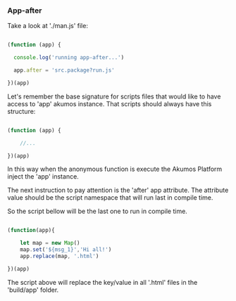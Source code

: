 
### App-after

Take a look at './man.js' file:

```js

(function (app) {

  console.log('running app-after...')

  app.after = 'src.package?run.js'

})(app)

```

Let's remember the base signature for scripts files that would like to have access to 'app' akumos instance. That scripts should always have this structure:

```js

(function (app) {

    //...

})(app)


```

In this way when the anonymous function is execute the Akumos Platform inject the 'app' instance.

The next instruction to pay attention is the 'after' app attribute. The attribute value should be the script namespace that will run last in compile time.

So the script bellow will be the last one to run in compile time.

```js

(function(app){

    let map = new Map()
    map.set('${msg_1}','Hi all!')
    app.replace(map, '.html')

})(app)

```

The script above will replace the key/value in all '.html' files in the 'build/app' folder.